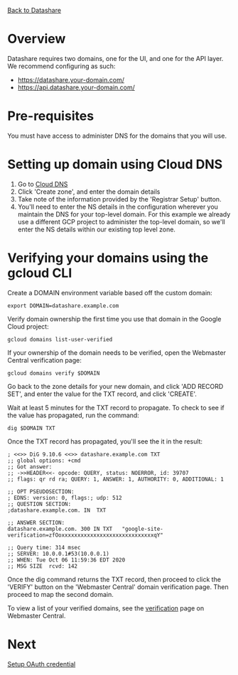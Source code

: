 [Back to Datashare](./README.md)

# Overview
Datashare requires two domains, one for the UI, and one for the API layer. We recommend configuring as such:
- https://datashare.your-domain.com/
- https://api.datashare.your-domain.com/

# Pre-requisites
You must have access to administer DNS for the domains that you will use.

# Setting up domain using Cloud DNS
1. Go to [Cloud DNS](https://console.cloud.google.com/net-services/dns/zones)
2. Click 'Create zone', and enter the domain details
3. Take note of the information provided by the 'Registrar Setup' button.
4. You'll need to enter the NS details in the configuration wherever you maintain the DNS for your top-level domain. For this example we already use a different GCP project to administer the top-level domain, so we'll enter the NS details within our existing top level zone.

# Verifying your domains using the gcloud CLI
Create a DOMAIN environment variable based off the custom domain:

```
export DOMAIN=datashare.example.com
```

Verify domain ownership the first time you use that domain in the Google Cloud project:

```
gcloud domains list-user-verified
```

If your ownership of the domain needs to be verified, open the Webmaster Central verification page:

```
gcloud domains verify $DOMAIN
```

Go back to the zone details for your new domain, and click 'ADD RECORD SET', and enter the value for the TXT record, and click 'CREATE'.

Wait at least 5 minutes for the TXT record to propagate. To check to see if the value has propagated, run the command:

```
dig $DOMAIN TXT
```

Once the TXT record has propagated, you'll see the it in the result:

```
; <<>> DiG 9.10.6 <<>> datashare.example.com TXT
;; global options: +cmd
;; Got answer:
;; ->>HEADER<<- opcode: QUERY, status: NOERROR, id: 39707
;; flags: qr rd ra; QUERY: 1, ANSWER: 1, AUTHORITY: 0, ADDITIONAL: 1

;; OPT PSEUDOSECTION:
; EDNS: version: 0, flags:; udp: 512
;; QUESTION SECTION:
;datashare.example.com. IN	TXT

;; ANSWER SECTION:
datashare.example.com. 300 IN TXT	"google-site-verification=zfOoxxxxxxxxxxxxxxxxxxxxxxxxxxxxxqY"

;; Query time: 314 msec
;; SERVER: 10.0.0.1#53(10.0.0.1)
;; WHEN: Tue Oct 06 11:59:36 EDT 2020
;; MSG SIZE  rcvd: 142
```

Once the dig command returns the TXT record, then proceed to click the 'VERIFY' button on the 'Webmaster Central' domain verification page. Then proceed to map the second domain.

To view a list of your verified domains, see the [verification](https://www.google.com/webmasters/verification/home) page on Webmaster Central.

# Next
[Setup OAuth credential](./CREDENTIAL_SETUP.md)
